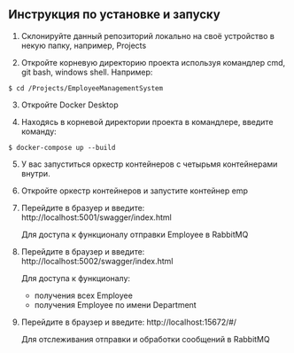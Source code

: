 ## **Инструкция по установке и запуску**

1. Склонируйте данный репозиторий локально на своё устройство в некую папку, например, Projects

2. Откройте корневую директорию проекта используя командлер cmd, git bash, windows shell. Например: 
```
$ cd /Projects/EmployeeManagementSystem
```
3. Откройте Docker Desktop

4. Находясь в корневой директории проекта в командлере, введите команду:
```
$ docker-compose up --build
```
5. У вас запуститься оркестр контейнеров с четырьмя контейнерами внутри.

6. Откройте оркестр контейнеров и запустите контейнер emp

7. Перейдите в бразуер и введите: http://localhost:5001/swagger/index.html

     Для доступа к функционалу отправки Employee в RabbitMQ

8. Перейдите в браузер и введите: http://localhost:5002/swagger/index.html

     Для доступа к функционалу:
     - получения всех Employee
     - получения Employee по имени Department

9. Перейдите в браузер и введите: http://localhost:15672/#/

   Для отслеживания отправки и обработки сообщений в RabbitMQ